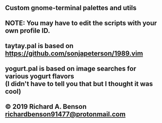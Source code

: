 Custom gnome-terminal palettes and utils<br>
<br>
NOTE: You may have to edit the scripts with your own profile ID.<br>
<br>
taytay.pal is based on https://github.com/sonjapeterson/1989.vim<br>
<br>
yogurt.pal is based on image searches for various yogurt flavors<br>
(I didn't have to tell you that but I thought it was cool)<br>
<br>
© 2019 Richard A. Benson <richardbenson91477@protonmail.com><br>
---
